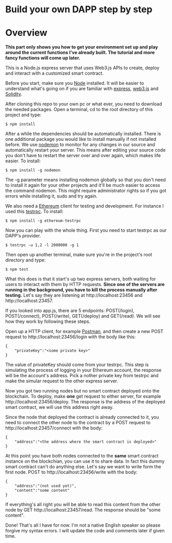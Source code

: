 # Build your own DAPP step by step

# Overview

**This part only shows you how to get your environment set up and play around the current functions I've already built. The tutorial and more fancy functions will come up later.**

This is a Node.js express server that uses Web3.js APIs to create, deploy and interact with a customized smart contract.

Before you start, make sure you [Node](https://nodejs.org/en/) installed. It will be easier to understand what's going on if you are familiar with [express](https://expressjs.com/), [web3.js](https://web3js.readthedocs.io/en/1.0/) and [Solidity](https://solidity.readthedocs.io/en/develop/).

After cloning this repo to your own pc or what ever, you need to download the needed packages. Open a terminal, cd to the root directory of this project and type:

`$ npm install`

After a while the dependencies should be automatically installed. There is one additional package you would like to install manually if not installed before. We use [nodemon](https://nodemon.io/) to monitor for any changes in our source and automatically restart your server. This means after editing your source code you don't have to restart the server over and over again, which makes life easier. To install:

`$ npm install -g nodemon`

The -g parameter means installing nodemon globally so that you don't need to install it again for your other projects and it'll be much easier to access the command nodemon. This might require administrator rights so if you got errors while installing it, sudo and try again.

We also need a [Ethereum](https://www.ethereum.org/) client for testing and development. For instance I used this [testrpc](https://www.ethereum.org/). To install:

`$ npm install -g ethereum-testrpc`

Now you can play with the whole thing. First you need to start testrpc as our DAPP's provider.

`$ testrpc -u 1,2 -l 2000000 -g 1`

Then open up another terminal, make sure you're in the project's root directory and type:

`$ npm test`

What this does is that it start's up two express servers, both waiting for users to interact with them by HTTP requests. **Since one of the servers are running in the background, you have to kill the process manually after testing.** Let's say they are listening at http://localhost:23456 and http://localhost:23457.

If you looked into app.js, there are 5 endpoints: POST(/login), POST(/connect), POST(/write), GET(/deploy) and GET(/read). We will see how they work by following these steps.

Open up a HTTP client, for example [Postman](https://www.getpostman.com/), and then create a new POST request to http://localhost:23456/login with the body like this:

```
{
	"privateKey":"<some private key>"
}
```

The value of privateKey should come from your testrpc. This step is simulating the process of logging in your Ethereum account, the response will be the account's address. Pick a nother private key from testrpc and make the simular request to the other express server.

Now you got two running nodes but no smart contract deployed onto the blockchain. To deploy, make **one** get request to either server, for example http://localhost:23456/deploy. The response is the address of the deployed smart contract, we will use this address right away.

Since the node that deployed the contract is already connected to it, you need to connect the other node to the contract by a POST request to http://localhost:23457/connect with the body:

```
{
	"address":"<the address where the smart contract is deployed>"
}
```

At this point you have both nodes connected to the **same** smart contract instance on the blockchian, you can use it to share data. In fact this dummy smart contract can't do anything else. Let's say we want to write form the first node. POST to http://localhost:23456/write with the body:

```
{
	"address":"(not used yet)",
	"content":"some content"
}
```

If everything's all right you will be able to read this content from the other node by GET http://localhost:23457/read. The response should be "some content".

Done! That's all I have for now. I'm not a native English speaker so please forgive my syntax errors. I will update the code and comments later if given time.
